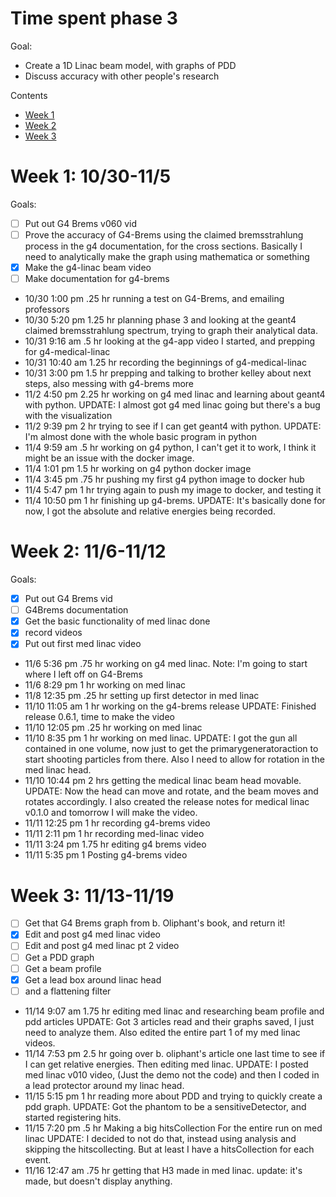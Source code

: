 # Time spent phase 3

Goal:
- Create a 1D Linac beam model, with graphs of PDD
- Discuss accuracy with other people's research

Contents
- [Week 1](#week-1-1030-115)
- [Week 2](#week-2-116-1112)
- [Week 3](#week-3-1113-1119)

# Week 1: 10/30-11/5
Goals:
- [ ] Put out G4 Brems v060 vid
- [ ] Prove the accuracy of G4-Brems using the claimed bremsstrahlung process in the g4 documentation, for the cross sections. Basically I need to analytically make the graph using mathematica or something
- [x] Make the g4-linac beam video
- [ ] Make documentation for g4-brems

- 10/30 1:00 pm .25 hr running a test on G4-Brems, and emailing professors
- 10/30 5:20 pm 1.25 hr planning phase 3 and looking at the geant4 claimed bremsstrahlung spectrum, trying to graph their analytical data.
- 10/31 9:16 am .5 hr looking at the g4-app video I started, and prepping for g4-medical-linac
- 10/31 10:40 am 1.25 hr recording the beginnings of g4-medical-linac
- 10/31 3:00 pm 1.5 hr prepping and talking to brother kelley about next steps, also messing with g4-brems more
- 11/2 4:50 pm 2.25 hr working on g4 med linac and learning about geant4 with python. UPDATE: I almost got g4 med linac going but there's a bug with the visualization
- 11/2 9:39 pm 2 hr trying to see if I can get geant4 with python. UPDATE: I'm almost done with the whole basic program in python
- 11/4 9:59 am .5 hr working on g4 python, I can't get it to work, I think it might be an issue with the docker image. 
- 11/4 1:01 pm 1.5 hr working on g4 python docker image
- 11/4 3:45 pm .75 hr pushing my first g4 python image to docker hub
- 11/4 5:47 pm 1 hr trying again to push my image to docker, and testing it
- 11/4 10:50 pm 1 hr finishing up g4-brems. UPDATE: It's basically done for now, I got the absolute and relative energies being recorded.


# Week 2: 11/6-11/12
Goals:
- [x] Put out G4 Brems vid
- [ ] G4Brems documentation
- [x] Get the basic functionality of med linac done
- [x] record videos
- [x] Put out first med linac video

- 11/6 5:36 pm .75 hr working on g4 med linac. Note: I'm going to start where I left off on G4-Brems
- 11/6 8:29 pm 1 hr working on med linac
- 11/8 12:35 pm .25 hr setting up first detector in med linac
- 11/10 11:05 am 1 hr working on the g4-brems release UPDATE: Finished release 0.6.1, time to make the video
- 11/10 12:05 pm .25 hr working on med linac
- 11/10 8:35 pm 1 hr working on med linac. UPDATE: I got the gun all contained in one volume, now just to get the primarygeneratoraction to start shooting particles from there. Also I need to allow for rotation in the med linac head.
- 11/10 10:44 pm 2 hrs getting the medical linac beam head movable. UPDATE: Now the head can move and rotate, and the beam moves and rotates accordingly. I also created the release notes for medical linac v0.1.0 and tomorrow I will make the video.
- 11/11 12:25 pm 1 hr recording g4-brems video
- 11/11 2:11 pm 1 hr recording med-linac video
- 11/11 3:24 pm 1.75 hr editing g4 brems video
- 11/11 5:35 pm 1 Posting g4-brems video

# Week 3: 11/13-11/19
- [ ] Get that G4 Brems graph from b. Oliphant's book, and return it!
- [x] Edit and post g4 med linac video
- [ ] Edit and post g4 med linac pt 2 video
- [ ] Get a PDD graph
- [ ] Get a beam profile
- [x] Get a lead box around linac head
- [ ] and a flattening filter

- 11/14 9:07 am 1.75 hr editing med linac and researching beam profile and pdd articles UPDATE: Got 3 articles read and their graphs saved, I just need to analyze them. Also edited the entire part 1 of my med linac videos.
- 11/14 7:53 pm 2.5 hr going over b. oliphant's article one last time to see if I can get relative energies. Then editing med linac. UPDATE: I posted med linac v010 video, (Just the demo not the code) and then I coded in a lead protector around my linac head.
- 11/15 5:15 pm 1 hr reading more about PDD and trying to quickly create a pdd graph. UPDATE: Got the phantom to be a sensitiveDetector, and started registering hits.
- 11/15 7:20 pm .5 hr Making a big hitsCollection For the entire run on med linac UPDATE: I decided to not do that, instead using analysis and skipping the hitscollecting. But at least I have a hitsCollection for each event.
- 11/16 12:47 am .75 hr getting that H3 made in med linac. update: it's made, but doesn't display anything. 
